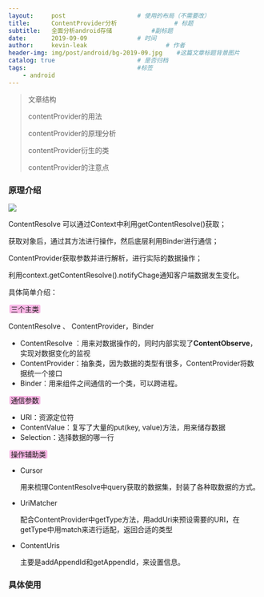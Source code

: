 ```yaml
---
layout:     post                    # 使用的布局（不需要改）
title:      ContentProvider分析                # 标题 
subtitle:   全面分析android存储           #副标题
date:       2019-09-09              # 时间
author:     kevin-leak                      # 作者
header-img: img/post/android/bg-2019-09.jpg    #这篇文章标题背景图片
catalog: true                       # 是否归档
tags:                               #标签
    - android
---
```


> 文章结构
>
> contentProvider的用法
>
> contentProvider的原理分析
>
> contentProvider衍生的类
>
> contentProvider的注意点



### 原理介绍

<img src="https://www.crabglory.club/img/post/android/picture/contentProvider_theory.png" />

ContentResolve 可以通过Context中利用getContentResolve()获取；

获取对象后，通过其方法进行操作，然后底层利用Binder进行通信；

ContentProvider获取参数并进行解析，进行实际的数据操作；

利用context.getContentResolve().notifyChage通知客户端数据发生变化。

具体简单介绍：

<span style="background-color: #F9B6E5; padding:0px 3px; margin:2px; border-radius:3px ">三个主类</span> 

ContentResolve 、 ContentProvider，Binder

- ContentResolve ：用来对数据操作的，同时内部实现了**ContentObserve**，实现对数据变化的监视
- ContentProvider：抽象类，因为数据的类型有很多，ContentProvider将数据统一个接口
- Binder：用来组件之间通信的一个类，可以跨进程。



<span style="background-color: #F9B6E5; padding:0px 3px; margin:2px; border-radius:3px ">通信参数</span> 

- URI：资源定位符
- ContentValue：复写了大量的put(key, value)方法，用来储存数据
- Selection：选择数据的哪一行



<span style="background-color: #F9B6E5; padding:0px 3px; margin:2px; border-radius:3px ">操作辅助类</span> 

- Cursor

  用来梳理ContentResolve中query获取的数据集，封装了各种取数据的方式。

- UriMatcher

  配合ContentProvider中getType方法，用addUri来预设需要的URI，在getType中用match来进行适配，返回合适的类型

- ContentUris

  主要是addAppendId和getAppendId，来设置信息。



### 具体使用















